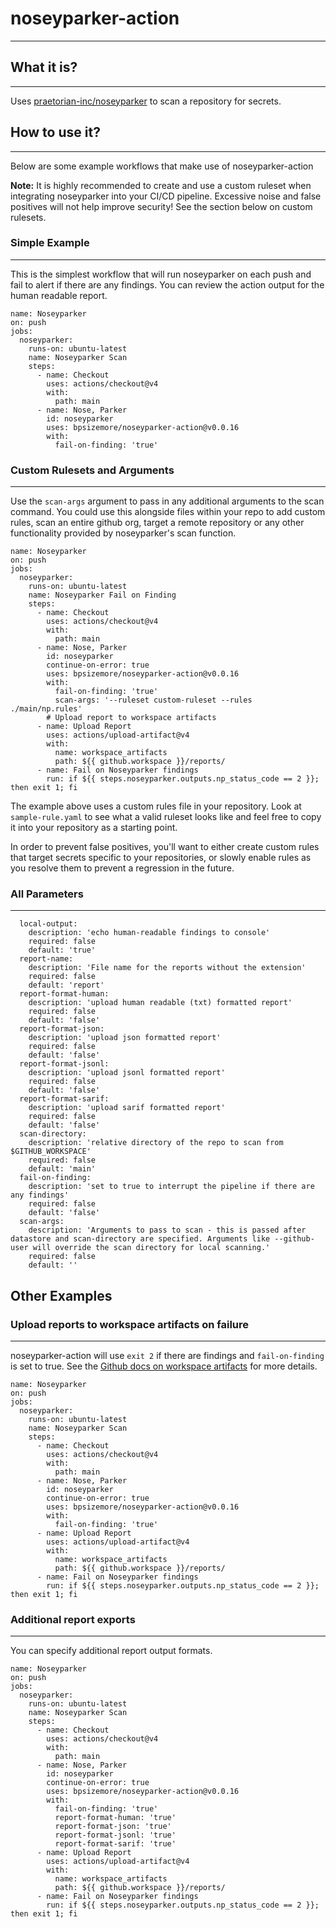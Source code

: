 # noseyparker-action
---
## What it is?
---
Uses [praetorian-inc/noseyparker](https://github.com/praetorian-inc/noseyparker) to scan a repository for secrets.

## How to use it?
---
Below are some example workflows that make use of noseyparker-action

**Note:** It is highly recommended to create and use a custom ruleset when integrating noseyparker into your CI/CD pipeline. Excessive noise and false positives will not help improve security! See the section below on custom rulesets.

### Simple Example
---
This is the simplest workflow that will run noseyparker on each push and fail to alert if there are any findings. You can review the action output for the human readable report.
```
name: Noseyparker
on: push
jobs:
  noseyparker:
    runs-on: ubuntu-latest
    name: Noseyparker Scan
    steps:
      - name: Checkout
        uses: actions/checkout@v4
        with:
          path: main
      - name: Nose, Parker
        id: noseyparker
        uses: bpsizemore/noseyparker-action@v0.0.16
        with:
          fail-on-finding: 'true'
```



### Custom Rulesets and Arguments
---
Use the `scan-args` argument to pass in any additional arguments to the scan command. You could use this alongside files within your repo to add custom rules, scan an entire github org, target a remote repository or any other functionality provided by noseyparker's scan function.
```
name: Noseyparker
on: push
jobs:
  noseyparker:
    runs-on: ubuntu-latest
    name: Noseyparker Fail on Finding
    steps:
      - name: Checkout
        uses: actions/checkout@v4
        with:
          path: main
      - name: Nose, Parker
        id: noseyparker
        continue-on-error: true
        uses: bpsizemore/noseyparker-action@v0.0.16
        with:
          fail-on-finding: 'true'
          scan-args: '--ruleset custom-ruleset --rules ./main/np.rules'
        # Upload report to workspace artifacts
      - name: Upload Report
        uses: actions/upload-artifact@v4
        with:
          name: workspace_artifacts
          path: ${{ github.workspace }}/reports/
      - name: Fail on Noseyparker findings
        run: if ${{ steps.noseyparker.outputs.np_status_code == 2 }}; then exit 1; fi
```

The example above uses a custom rules file in your repository. Look at `sample-rule.yaml` to see what a valid ruleset looks like and feel free to copy it into your repository as a starting point. 

In order to prevent false positives, you'll want to either create custom rules that target secrets specific to your repositories, or slowly enable rules as you resolve them to prevent a regression in the future.

### All Parameters
---
```
  local-output:
    description: 'echo human-readable findings to console'
    required: false
    default: 'true'
  report-name:
    description: 'File name for the reports without the extension'
    required: false
    default: 'report'
  report-format-human:
    description: 'upload human readable (txt) formatted report'
    required: false
    default: 'false'
  report-format-json:
    description: 'upload json formatted report'
    required: false
    default: 'false'
  report-format-jsonl:
    description: 'upload jsonl formatted report'
    required: false
    default: 'false'
  report-format-sarif:
    description: 'upload sarif formatted report'
    required: false
    default: 'false'
  scan-directory:
    description: 'relative directory of the repo to scan from $GITHUB_WORKSPACE'
    required: false
    default: 'main'
  fail-on-finding:
    description: 'set to true to interrupt the pipeline if there are any findings'
    required: false
    default: 'false'
  scan-args:
    description: 'Arguments to pass to scan - this is passed after datastore and scan-directory are specified. Arguments like --github-user will override the scan directory for local scanning.'
    required: false
    default: ''
```

## Other Examples

### Upload reports to workspace artifacts on failure
---
noseyparker-action will use `exit 2` if there are findings and `fail-on-finding` is set to true. See the [Github docs on workspace artifacts](https://docs.github.com/en/actions/using-workflows/storing-workflow-data-as-artifacts) for more details.

```
name: Noseyparker
on: push
jobs:
  noseyparker:
    runs-on: ubuntu-latest
    name: Noseyparker Scan
    steps:
      - name: Checkout
        uses: actions/checkout@v4
        with:
          path: main
      - name: Nose, Parker
        id: noseyparker
        continue-on-error: true
        uses: bpsizemore/noseyparker-action@v0.0.16
        with:
          fail-on-finding: 'true'
      - name: Upload Report
        uses: actions/upload-artifact@v4
        with:
          name: workspace_artifacts
          path: ${{ github.workspace }}/reports/
      - name: Fail on Noseyparker findings
        run: if ${{ steps.noseyparker.outputs.np_status_code == 2 }}; then exit 1; fi
```

### Additional report exports
---
You can specify additional report output formats.
```
name: Noseyparker
on: push
jobs:
  noseyparker:
    runs-on: ubuntu-latest
    name: Noseyparker Scan
    steps:
      - name: Checkout
        uses: actions/checkout@v4
        with:
          path: main
      - name: Nose, Parker
        id: noseyparker
        continue-on-error: true
        uses: bpsizemore/noseyparker-action@v0.0.16
        with:
          fail-on-finding: 'true'
          report-format-human: 'true'
          report-format-json: 'true'
          report-format-jsonl: 'true'
          report-format-sarif: 'true'
      - name: Upload Report
        uses: actions/upload-artifact@v4
        with:
          name: workspace_artifacts
          path: ${{ github.workspace }}/reports/
      - name: Fail on Noseyparker findings
        run: if ${{ steps.noseyparker.outputs.np_status_code == 2 }}; then exit 1; fi
```